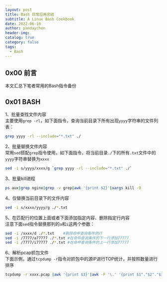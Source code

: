 ```yaml
---
layout: post
title: Bash 日常应用总结
subtitle: A Linux Bash Cookbook
date: 2022-06-10
author: pandaychen
header-img:
catalog: true
category: false
tags:
  - Bash
---
```


## 0x00 前言
本文汇总下笔者常用的Bash指令备份


##  0x01  BASH
1、批量查找文件内容<br>
主要使用`grep -rl`，如下面指令，查询当前目录下所有出现`yyyy`字符串的文件列表：
```bash
grep yyyy -rl --include="*.txt" ./
```

2、批量替换文件内容<br>
常用`sed`搭配`grep`指令使用，如下面指令，将当前目录`./`下的所有`.txt`文件中的`yyyy`字符串替换为`xxxx`
```bash
sed -i s/yyyy/xxxx/g `grep yyyy -rl --include="*.txt" ./`
```


3、批量kill进程<br>
```bash
ps aux|grep nginx|grep -v grep|awk '{print $2}'|xargs kill -9
```

4、仅替换当前目录下的文件内容<br>
```bash
sed -i s/xxxx/yyyy/g ./*.txt
```

5、在匹配行的位置上面或者下面添加指定内容、删除指定行内容<br>
注意下面`sed`指令替换那列的`a`和`i`这两个参数：

```BASH
sed -i /xxxx/d ./*.txt    #删除命中查询条件的行
sed -i /7777/a77777 ./*.txt #在命中查询条件的下一行添加77777
sed -i /7777/i77777 ./*.txt #在命中查询条件的上一行添加77777
```

6、解析pcap抓包文件<br>
下面示例，通过`tcpdump -r`指令对抓包中的源IP进行TOP统计，并按照数量进行排序
```BASH
tcpdump -r xxxx.pcap |awk '{print $3}'|awk -F '\.' '{print $1"."$2"."$3"."$4}' |sort |uniq -c |sort -nr -k 1
```

